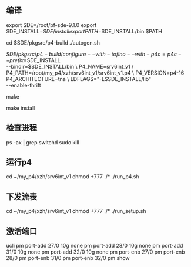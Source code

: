 
## 编译

export SDE=/root/bf-sde-9.1.0
export SDE_INSTALL=$SDE/install
export PATH=$SDE_INSTALL/bin:$PATH

cd $SDE/pkgsrc/p4-build
./autogen.sh

$SDE/pkgsrc/p4-build/configure --with-tofino --with-p4c=p4c --prefix=$SDE_INSTALL \
--bindir=$SDE_INSTALL/bin \
P4_NAME=srv6int_v1 \
P4_PATH=/root/my_p4/xzh/srv6int_v1/srv6int_v1.p4 \
P4_VERSION=p4-16 P4_ARCHITECTURE=tna \
LDFLAGS="-L$SDE_INSTALL/lib" \
--enable-thrift

make

make install

## 检查进程

ps -ax | grep switchd
sudo kill <proces id>

## 运行p4

cd ~/my_p4/xzh/srv6int_v1
chmod +777 ./*
./run_p4.sh

## 下发流表

cd ~/my_p4/xzh/srv6int_v1
chmod +777 ./*
./run_setup.sh

## 激活端口

ucli
pm port-add 27/0 10g none
pm port-add 28/0 10g none
pm port-add 31/0 10g none
pm port-add 32/0 10g none
pm port-enb 27/0
pm port-enb 28/0
pm port-enb 31/0
pm port-enb 32/0
pm show
